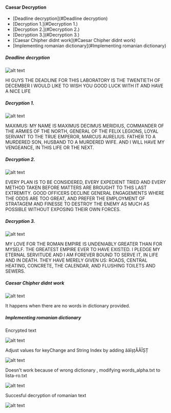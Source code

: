 #### Caesar Decryption
* [Deadline decryption](#Deadline decryption)
* [Decryption 1.](#Decryption 1.)
* [Decryption 2.](#Decryption 2.)
* [Decryption 3.](#Decryption 3.)
* [Caesar Chipher didnt work](#Caesar Chipher didnt work)
* [Implementing romanian dictionary](#Implementing romanian dictionary)

##### <a id="Deadline decryption"></a>Deadline decryption 


![alt text](https://github.com/cristeav49/SI/tree/master/Lab_3/images/2.PNG "")

HI GUYS THE DEADLINE FOR THIS LABORATORY IS THE TWENTIETH OF DECEMBER I WOULD LIKE TO WISH YOU GOOD LUCK WITH IT AND HAVE A NICE LIFE

##### <a id="Decryption 1."></a>Decryption 1. 

![alt text](https://github.com/cristeav49/SI/tree/master/Lab_3/images/3.PNG "")

MAXIMUS: MY NAME IS MAXIMUS DECIMUS MERIDIUS, COMMANDER OF THE ARMIES OF THE NORTH, GENERAL OF THE FELIX LEGIONS, LOYAL SERVANT TO THE TRUE EMPEROR, MARCUS AURELIUS. FATHER TO A MURDERED SON, HUSBAND TO A MURDERED WIFE. AND I WILL HAVE MY VENGEANCE, IN THIS LIFE OR THE NEXT.

##### <a id="Decryption 2."></a>Decryption 2. 

![alt text](https://github.com/cristeav49/SI/tree/master/Lab_3/images/4.PNG "")

EVERY PLAN IS TO BE CONSIDERED, EVERY EXPEDIENT TRIED AND EVERY METHOD TAKEN BEFORE MATTERS ARE BROUGHT TO THIS LAST EXTREMITY. GOOD OFFICERS DECLINE GENERAL ENGAGEMENTS WHERE THE ODDS ARE TOO GREAT, AND PREFER THE EMPLOYMENT OF STRATAGEM AND FINESSE TO DESTROY THE ENEMY AS MUCH AS POSSIBLE WITHOUT EXPOSING THEIR OWN FORCES.

##### <a id="Decryption 3."></a>Decryption 3. 

![alt text](https://github.com/cristeav49/SI/tree/master/Lab_3/images/5.PNG "")

MY LOVE FOR THE ROMAN EMPIRE IS UNDENIABLY GREATER THAN FOR MYSELF. THE GREATEST EMPIRE EVER TO HAVE EXISTED. I PLEDGE MY ETERNAL SERVITUDE AND I AM FOREVER BOUND TO SERVE IT, IN LIFE AND IN DEATH. THEY HAVE MERELY GIVEN US: ROADS, CENTRAL HEATING, CONCRETE, THE CALENDAR, AND FLUSHING TOILETS AND SEWERS.

##### <a id="Caesar Chipher didnt work"></a>Caesar Chipher didnt work

![alt text](https://github.com/cristeav49/SI/tree/master/Lab_3/images/1.PNG "")

It happens when there are no words in dictionary provided.


##### <a id="Implementing romanian dictionary"></a>Implementing romanian dictionary

Encrypted text

![alt text](https://github.com/cristeav49/SI/tree/master/Lab_3/images/6.PNG "")

Adjust values for keyChange and String Index by adding ăâîșțĂÂÎȘȚ

![alt text](https://github.com/cristeav49/SI/tree/master/Lab_3/images/7.PNG "")

Doesn't work because of wrong dictionary , modifying words_alpha.txt to lista-ro.txt

![alt text](https://github.com/cristeav49/SI/tree/master/Lab_3/images/8.PNG "")

Succesful decryption of romanian text 

![alt text](https://github.com/cristeav49/SI/tree/master/Lab_3/images/9.PNG "")
